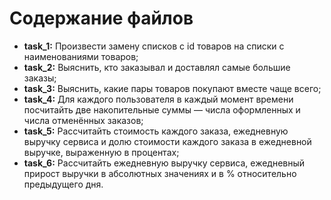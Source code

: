 # Содержание файлов

- **task_1:** Произвести замену списков с id товаров на списки с наименованиями товаров;
- **task_2:** Выяснить, кто заказывал и доставлял самые большие заказы;
- **task_3:** Выяснить, какие пары товаров покупают вместе чаще всего;
- **task_4:** Для каждого пользователя в каждый момент времени посчитайть две накопительные суммы — числа оформленных и числа отменённых заказов;
- **task_5:** Рассчитайть стоимость каждого заказа, ежедневную выручку сервиса и долю стоимости каждого заказа в ежедневной выручке, выраженную в процентах;
- **task_6:** Рассчитайть ежедневную выручку сервиса, ежедневный прирост выручки в абсолютных значениях и в % относительно предыдущего дня.

